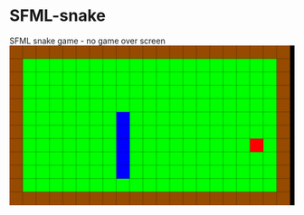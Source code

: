 # SFML-snake
SFML snake game  - no game over screen
![alt text](https://github.com/kndzr101/SFML-snake/blob/main/image.png?raw=true)
